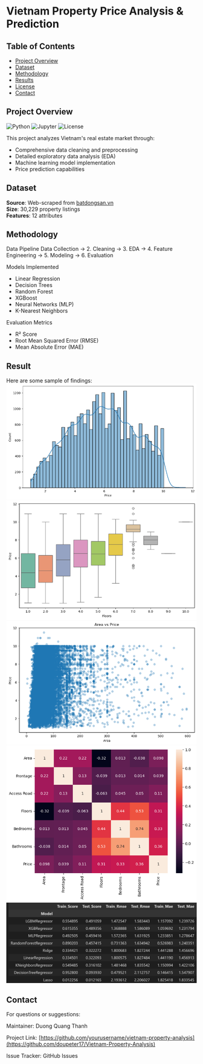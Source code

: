 # Vietnam Property Price Analysis & Prediction

## Table of Contents
- [Project Overview](#-project-overview)
- [Dataset](#-dataset)
- [Methodology](#-methodology)
- [Results](#-results)
- [License](#-license)
- [Contact](#-contact)

## Project Overview

![Python](https://img.shields.io/badge/Python-3.12+-blue)
![Jupyter](https://img.shields.io/badge/Jupyter-Notebook-orange)
![License](https://img.shields.io/badge/License-MIT-green)

This project analyzes Vietnam's real estate market through:
- Comprehensive data cleaning and preprocessing
- Detailed exploratory data analysis (EDA)
- Machine learning model implementation
- Price prediction capabilities

## Dataset

**Source**: Web-scraped from [batdongsan.vn](https://batdongsan.vn)  
**Size**: 30,229 property listings  
**Features**: 12 attributes

## Methodology 
Data Pipeline
Data Collection → 2. Cleaning → 3. EDA → 4. Feature Engineering → 5. Modeling → 6. Evaluation

Models Implemented
- Linear Regression
- Decision Trees
- Random Forest
- XGBoost
- Neural Networks (MLP)
- K-Nearest Neighbors
  
Evaluation Metrics
- R² Score
- Root Mean Squared Error (RMSE)
- Mean Absolute Error (MAE)

## Result 

Here are some sample of findings:
![Price Distribution](./picture/histprice.png "Price Distribution") 
![EDA](./picture/pricefloor.png "Price vs Floors")
![EDA](./picture/price_area.png "Price vs Area")
![Correlation Matrix](./picture/correlation.png "Feature Correlations")
![Model Estimation](./picture/model.png "Model Estimation")

## Contact
For questions or suggestions:

Maintainer: Duong Quang Thanh

Project Link: [https://github.com/yourusername/vietnam-property-analysis](https://github.com/doupeter17/Vietnam-Property-Analysis)

Issue Tracker: GitHub Issues
